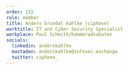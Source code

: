 ```yaml
---
order: 122
role: member
title: Anders Grundal Kahlke (ciphexe)
worktitle: IT and Cyber Security Specialist
workplace: Poul Schmith/Kammeradvokaten
socials:
  linkedin: anderskahlke
  mastadon: anderskahlke@infosec.exchange
  twitter: ciphexe_
---
```


